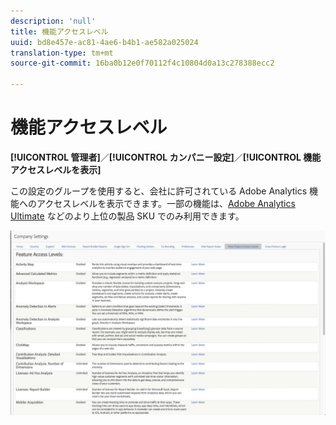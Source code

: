```yaml
---
description: 'null'
title: 機能アクセスレベル
uuid: bd8e457e-ac81-4ae6-b4b1-ae582a025024
translation-type: tm+mt
source-git-commit: 16ba0b12e0f70112f4c10804d0a13c278388ecc2

---
```



# 機能アクセスレベル

**[!UICONTROL 管理者]**／**[!UICONTROL カンパニー設定]**／**[!UICONTROL 機能アクセスレベルを表示]**

この設定のグループを使用すると、会社に許可されている Adobe Analytics 機能へのアクセスレベルを表示できます。一部の機能は、[Adobe Analytics Ultimate](https://www.adobe.com/jp/data-analytics-cloud/analytics/ultimate.html) などのより上位の製品 SKU でのみ利用できます。

![](assets/feature-access-levels.png)

